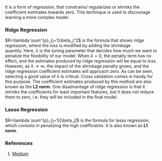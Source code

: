 It is a form of regression, that constrains/ regularizes or shrinks the coefficient estimates towards zero. This technique is used to discourage learning a more complex model.

### Ridge Regression
$R=\lambda \sum^{p}_{j=1}\beta_j^2$ is the formula that shows ridge regression, where the loss is modified by adding the shrinkage quantity. Here, $\lambda$ is the tuning parameter that decides how much we want to penalize the flexibility of our model.
When $\lambda = 0$, the penalty term has no effect, and the estimates produced by ridge regression will be equal to loss. However, as $\lambda→∞$, the impact of the shrinkage penalty grows, and the ridge regression coefficient estimates will approach zero. As can be seen, selecting a good value of $\lambda$ is critical. Cross validation comes in handy for this purpose. The coefficient estimates produced by this method are also known as the **L2 norm**.
One disadvantage of ridge regression is that it shrinks the coefficients for least important features, but it does not reduce them to zero, i.e. they will be included in the final model.

### Lasso Regression
$R=\lambda \sum^{p}_{j=1}|\beta_j|$ is the formula for lasso regression, which consists in penalizing the high coefficients. It is also known as **L1 norm**.


### References
1. [Medium](https://towardsdatascience.com/regularization-in-machine-learning-76441ddcf99a)